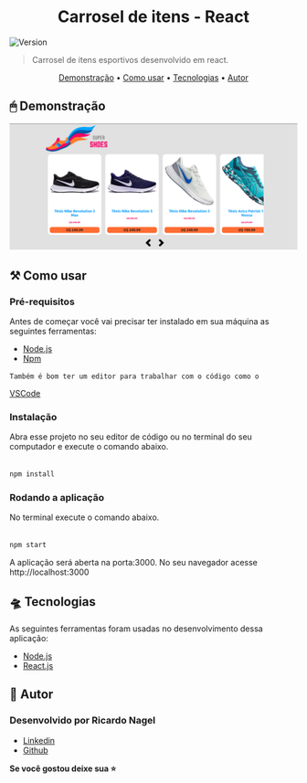 <h1  align="center">Carrosel de itens - React</h1>

<p><img  alt="Version"  src="https://img.shields.io/badge/version-0.1.0-blue.svg?cacheSeconds=2592000" /></p>

> Carrosel de itens esportivos desenvolvido em react.

<p align="center">
 <a href="#demonstracao">Demonstração</a> •
 <a href="#comousar">Como usar</a> •
 <a href="#tecnologias">Tecnologias</a> • 
 <a href="#autora">Autor</a>
</p>

<h2 id="demonstracao">🖱 Demonstração</h2>

<p>
  <span><img src="public/static/images/screen1.png"/></span>
</p>

<h2 id="comousar">⚒️ Como usar</h2>

<h3>Pré-requisitos</h3>

<p>
    Antes de começar você vai precisar ter instalado em sua máquina as seguintes ferramentas:
    <ul>
      <li><a href="https://nodejs.org/en/">Node.js</a></li>
      <li><a href="https://www.npmjs.com/">Npm</a></li>
    </ul>

    Também é bom ter um editor para trabalhar com o código como o 
  <a href="https://code.visualstudio.com/">VSCode</a>
</p>

<h3>Instalação</h3>
  <p>Abra esse projeto no seu editor de código ou no terminal do seu computador e execute o comando abaixo.</p>

  ```sh

npm install

```

<h3>Rodando a aplicação</h3>
  <p>No terminal execute o comando abaixo.</p>

```sh

npm start

```

<p>A aplicação será aberta na porta:3000. No seu navegador acesse http://localhost:3000</p>


<h2 id="tecnologias">🛸 Tecnologias</h2>
  
  <p>
    As seguintes ferramentas foram usadas no desenvolvimento dessa aplicação:
    <ul>
      <li><a href="https://nodejs.org/en/">Node.js</a></li>
      <li><a href="https://pt-br.reactjs.org/">React.js</a></li>
    </ul>
  </p>

  <h2 id="autora">👤 Autor</h2>

<h3>Desenvolvido por Ricardo Nagel</h3>

* [Linkedin](https://www.linkedin.com/in/ricardonagel/)
* [Github](https://github.com/nagelricardo)
  
<strong align="center">Se você gostou deixe sua ⭐️</strong>


